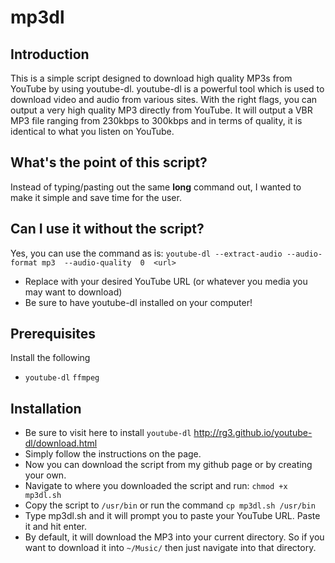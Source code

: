 # mp3dl

## Introduction
This is a simple script designed to download high quality MP3s from YouTube by using youtube-dl. youtube-dl is a powerful tool which is used to download video and audio from various sites. With the right flags, you can output a very high quality MP3 directly from YouTube. It will output a VBR MP3 file ranging from 230kbps to 300kbps and in terms of quality, it is identical to what you listen on YouTube.

## What's the point of this script?
Instead of typing/pasting out the same **long** command out, I wanted to make it simple and save time for the user.

## Can I use it without the script?
Yes, you can use the command as is: `youtube-dl --extract-audio --audio-format mp3  --audio-quality  0  <url>`
* Replace <url> with your desired YouTube URL (or whatever you media you may want to download)
* Be sure to have youtube-dl installed on your computer!
  
## Prerequisites
Install the following
* `youtube-dl` `ffmpeg`

## Installation
* Be sure to visit here to install `youtube-dl` http://rg3.github.io/youtube-dl/download.html
* Simply follow the instructions on the page.
* Now you can download the script from my github page or by creating your own.
* Navigate to where you downloaded the script and run: `chmod +x mp3dl.sh`
* Copy the script to `/usr/bin` or run the command `cp mp3dl.sh /usr/bin`
* Type mp3dl.sh and it will prompt you to paste your YouTube URL. Paste it and hit enter.
* By default, it will download the MP3 into your current directory. So if you want to download it into `~/Music/` then just navigate into that directory.
